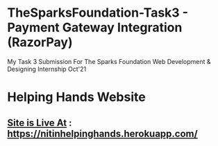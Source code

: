 # TheSparksFoundation-Task3 - Payment Gateway Integration (RazorPay)
My Task 3 Submission For The Sparks Foundation Web Development &amp; Designing Internship Oct'21

# Helping Hands Website

## [Site is Live At](https://nitinhelpinghands.herokuapp.com/) : <br/> https://nitinhelpinghands.herokuapp.com/
